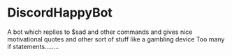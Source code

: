 # DiscordHappyBot
A bot which replies to $sad and other commands and gives nice motivational quotes and other sort of stuff like a gambling device
Too many if statements........

